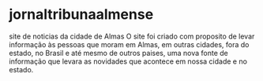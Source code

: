 # jornaltribunaalmense
site de noticias da cidade de Almas
O site foi criado com proposito de levar informação às pessoas que moram em Almas, em outras cidades, fora do estado, no Brasil e até mesmo de outros paises, uma nova fonte de informação que levara as novidades que acontece em nossa cidade e no estado.

